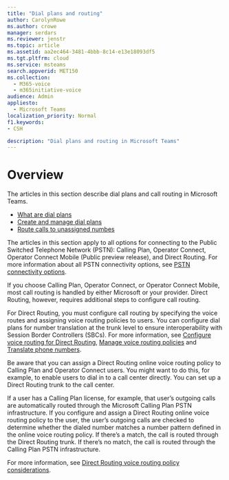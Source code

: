 ```yaml
---
title: "Dial plans and routing"
author: CarolynRowe
ms.author: crowe
manager: serdars
ms.reviewer: jenstr
ms.topic: article
ms.assetid: aa2ec464-3481-4bbb-8c14-e13e18093df5
ms.tgt.pltfrm: cloud
ms.service: msteams
search.appverid: MET150
ms.collection: 
  - M365-voice
  - m365initiative-voice
audience: Admin
appliesto: 
  - Microsoft Teams
localization_priority: Normal
f1.keywords:
- CSH

description: "Dial plans and routing in Microsoft Teams"
---
```


# Overview

The articles in this section describe dial plans and call routing in Microsoft Teams. 

- [What are dial plans](what-are-dial-plans.md)
- [Create and manage dial plans](create-and-manage-dial-plans.md)
- [Route calls to unassigned numbes](routing-calls-to-unassigned-numbers.md)

The articles in this section apply to all options for connecting to the Public Switched Telephone Network (PSTN): Calling Plan, Operator Connect, Operator Connect Mobile (Public preview release), and Direct Routing. For more information about all PSTN connectivity options, see [PSTN connectivity options](pstn-connectivity.md).

If you choose Calling Plan, Operator Connect, or Operator Connect Mobile, most call routing is handled by either Microsoft or your provider. Direct Routing, however, requires additional steps to configure call routing. 

For Direct Routing, you must configure call routing by specifying the voice routes and assigning voice routing policies to users. You can configure dial plans for number translation at the trunk level to ensure interoperability with Session Border Controllers (SBCs). For more information, see [Configure voice routing for Direct Routing](direct-routing-voice-routing.md), [Manage voice routing policies](manage-voice-routing-policies.md) and [Translate phone numbers](direct-routing-translate-numbers.md).

Be aware that you can assign a Direct Routing online voice routing policy to Calling Plan and Operator Connect users. You might want to do this, for example, to enable users to dial in to a call center directly. You can set up a Direct Routing trunk to the call center.

If a user has a Calling Plan license, for example, that user’s outgoing calls are automatically routed through the Microsoft Calling Plan PSTN infrastructure. If you configure and assign a Direct Routing online voice routing policy to the user, the user’s outgoing calls are checked to determine whether the dialed number matches a number pattern defined in the online voice routing policy. If there’s a match, the call is routed through the Direct Routing trunk. If there’s no match, the call is routed through the Calling Plan PSTN infrastructure.

For more information, see [Direct Routing voice routing policy considerations](direct-routing-voice-routing.md#voice-routing-policy-considerations).



